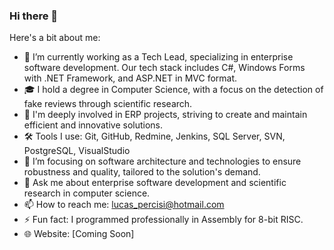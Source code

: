 ### Hi there 👋

<!--
**lucaspercisi/lucaspercisi** is a ✨ _special_ ✨ repository because its `README.md` (this file) appears on your GitHub profile.
-->

Here's a bit about me:

- 🔭 I’m currently working as a Tech Lead, specializing in enterprise software development. Our tech stack includes C#, Windows Forms with .NET Framework, and ASP.NET in MVC format.
- 🎓 I hold a degree in Computer Science, with a focus on the detection of fake reviews through scientific research.
- 👯 I'm deeply involved in ERP projects, striving to create and maintain efficient and innovative solutions.
- 🛠 Tools I use: Git, GitHub, Redmine, Jenkins, SQL Server, SVN, PostgreSQL, VisualStudio
- 🤔 I’m focusing on software architecture and technologies to ensure robustness and quality, tailored to the solution's demand.
- 💬 Ask me about enterprise software development and scientific research in computer science.
- 📫 How to reach me: lucas_percisi@hotmail.com
- ⚡ Fun fact: I programmed professionally in Assembly for 8-bit RISC.
- 🌐 Website: [Coming Soon]
